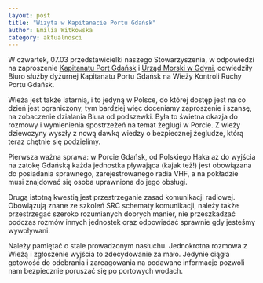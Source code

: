 ```yaml
---
layout: post
title: "Wizyta w Kapitanacie Portu Gdańsk"
author: Emilia Witkowska
category: aktualnosci
---
```


W czwartek, 07.03 przedstawicielki naszego Stowarzyszenia, w odpowiedzi na zaproszenie [Kapitanatu Port Gdańsk](https://www.portgdansk.pl/) i [Urząd Morski w Gdyni](https://www.umgdy.gov.pl), odwiedziły Biuro służby dyżurnej Kapitanatu Portu Gdańsk na Wieży Kontroli Ruchy Portu Gdańsk. 


Wieża jest także latarnią, i to jedyną w Polsce, do której dostęp jest na co dzień jest ograniczony, tym bardziej więc doceniamy zaproszenie i szansę, na zobaczenie działania Biura od podszewki. Była to świetna okazja do rozmowy i wymienienia spostrzeżeń na temat żeglugi w Porcie.
Z wieży dziewczyny wyszły z nową dawką wiedzy o bezpiecznej żegludze, którą teraz chętnie się podzielimy.

Pierwsza ważna sprawa: w Porcie Gdańsk, od Polskiego Haka aż do wyjścia na zatokę Gdańską każda jednostka pływająca (kajak też!) jest obowiązana do posiadania sprawnego, zarejestrowanego radia VHF, a na pokładzie musi znajdować się osoba uprawniona do jego obsługi.

Drugą istotną kwestią jest przestrzeganie zasad komunikacji radiowej. Obowiązują znane ze szkoleń SRC schematy komunikacji, należy także przestrzegać szeroko rozumianych dobrych manier, nie przeszkadzać podczas rozmów innych jednostek oraz odpowiadać sprawnie gdy jesteśmy wywoływani.

Należy pamiętać o stale prowadzonym nasłuchu. Jednokrotna rozmowa z Wieżą i zgłoszenie wyjścia to zdecydowanie za mało. Jedynie ciągła gotowość do odebrania i zareagowania na podawane informacje pozwoli nam bezpiecznie poruszać się po portowych wodach.

